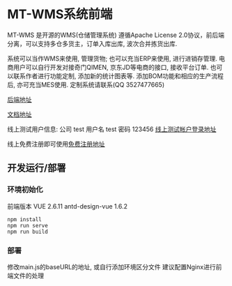 # MT-WMS系统前端

MT-WMS 是开源的WMS(仓储管理系统)
遵循Apache License 2.0协议，前后端分离，可以支持多仓多货主，订单入库出库, 波次合并拣货出库.

系统可以当作WMS来使用, 管理货物; 也可以充当ERP来使用, 进行进销存管理. 电商用户可以自行开发对接奇门QIMEN, 京东JD等电商的接口, 接收平台订单. 也可以联系作者进行功能定制, 添加新的统计图表等. 添加BOM功能和相应的生产流程后, 亦可充当MES使用. 定制系统请联系(QQ 3527477665)

[后端地址](https://github.com/shuxiang/MT-WMS)

[文档地址](https://www.m-front.cn/docs#/dash)

线上测试用户信息: 公司 test 用户名 test  密码 123456 [线上测试帐户登录地址](https://wms.m-front.cn/auth/login)

线上免费注册即可使用[免费注册地址](https://wms.m-front.cn/auth/register)


## 开发运行/部署


### 环境初始化
前端版本 VUE 2.6.11 antd-design-vue 1.6.2


```
npm install
npm run serve
npm run build
```

### 部署
修改main.js的baseURL的地址, 或自行添加环境区分文件
建议配置Nginx进行前端文件的处理
